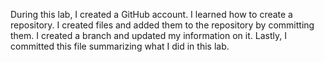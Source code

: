 During this lab, I created a GitHub account.
I learned how to create a repository.
I created files and added them to the repository by committing them.
I created a branch and updated my information on it.
Lastly, I committed this file summarizing what I did in this lab.

